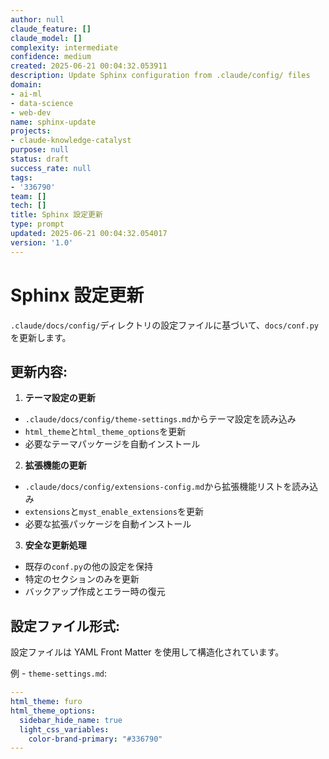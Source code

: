 ```yaml
---
author: null
claude_feature: []
claude_model: []
complexity: intermediate
confidence: medium
created: 2025-06-21 00:04:32.053911
description: Update Sphinx configuration from .claude/config/ files
domain:
- ai-ml
- data-science
- web-dev
name: sphinx-update
projects:
- claude-knowledge-catalyst
purpose: null
status: draft
success_rate: null
tags:
- '336790'
team: []
tech: []
title: Sphinx 設定更新
type: prompt
updated: 2025-06-21 00:04:32.054017
version: '1.0'
---
```


# Sphinx 設定更新

`.claude/docs/config/`ディレクトリの設定ファイルに基づいて、`docs/conf.py`を更新します。

## 更新内容:

1. **テーマ設定の更新**

- `.claude/docs/config/theme-settings.md`からテーマ設定を読み込み
- `html_theme`と`html_theme_options`を更新
- 必要なテーマパッケージを自動インストール

2. **拡張機能の更新**

- `.claude/docs/config/extensions-config.md`から拡張機能リストを読み込み
- `extensions`と`myst_enable_extensions`を更新
- 必要な拡張パッケージを自動インストール

3. **安全な更新処理**

- 既存の`conf.py`の他の設定を保持
- 特定のセクションのみを更新
- バックアップ作成とエラー時の復元

## 設定ファイル形式:

設定ファイルは YAML Front Matter を使用して構造化されています。

例 - `theme-settings.md`:

```yaml
---
html_theme: furo
html_theme_options:
  sidebar_hide_name: true
  light_css_variables:
    color-brand-primary: "#336790"
---
```